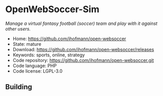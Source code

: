 # OpenWebSoccer-Sim

_Manage a virtual fantasy football (soccer) team and play with it against other users._

- Home: https://github.com/ihofmann/open-websoccer
- State: mature
- Download: https://github.com/ihofmann/open-websoccer/releases
- Keywords: sports, online, strategy
- Code repository: https://github.com/ihofmann/open-websoccer.git
- Code language: PHP
- Code license: LGPL-3.0

## Building

